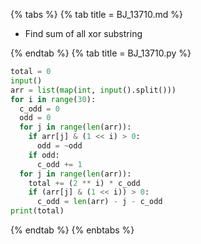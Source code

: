 {% tabs %}
{% tab title = BJ_13710.md %}

* Find sum of all xor substring

{% endtab %}
{% tab title = BJ_13710.py %}

```py
total = 0
input()
arr = list(map(int, input().split()))
for i in range(30):
  c_odd = 0
  odd = 0
  for j in range(len(arr)):
    if arr[j] & (1 << i) > 0: 
      odd = ~odd 
    if odd:
      c_odd += 1
  for j in range(len(arr)): 
    total += (2 ** i) * c_odd
    if (arr[j] & (1 << i)) > 0: 
      c_odd = len(arr) - j - c_odd
print(total)
```

{% endtab %}
{% enbtabs %}
